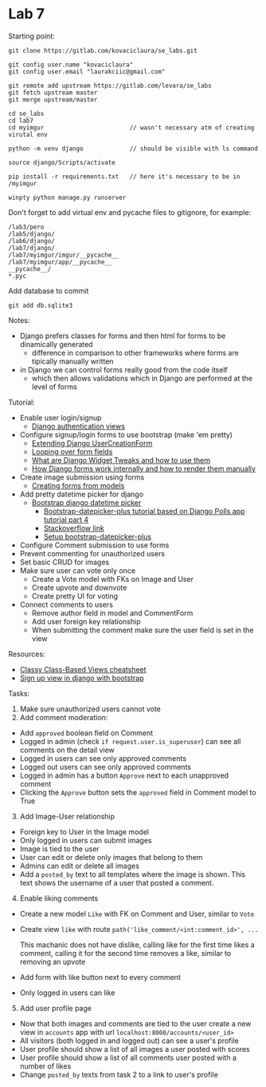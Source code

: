 # Lab 7

Starting point:
```
git clone https://gitlab.com/kovaciclaura/se_labs.git
```
```
git config user.name "kovaciclaura"
git config user.email "laurakciic@gmail.com"
```
```
git remote add upstream https://gitlab.com/levara/se_labs
git fetch upstream master
git merge upstream/master
```
```
cd se_labs
cd lab7
cd myimgur                        // wasn't necessary atm of creating virutal env
```
```
python -m venv django             // should be visible with ls command
```
```
source django/Scripts/activate
```
```
pip install -r requirements.txt   // here it's necessary to be in /myimgur
```
```
winpty python manage.py runserver
```

Don't forget to add virtual env and pycache files to gitignore, for example:
```
/lab3/pero
/lab5/django/
/lab6/django/
/lab7/django/
/lab7/myimgur/imgur/__pycache__
/lab7/myimgur/app/__pycache__
__pycache__/
*.pyc
```

Add database to commit 
```
git add db.sqlite3
```


Notes:
- Django prefers classes for forms and then html for forms to be dinamically generated 
  - difference in comparison to other frameworks where forms are tipically manually written 
- in Django we can control forms really good from the code itself
  - which then allows validations which in Django are performed at the level of forms

Tutorial: 

- Enable user login/signup
  - [Django authentication views](https://docs.djangoproject.com/en/3.1/topics/auth/default/#django.contrib.auth.forms.AuthenticationForm)
- Configure signup/login forms to use bootstrap (make 'em pretty)
  - [Extending Django UserCreationForm](https://dev.to/yahaya_hk/usercreation-form-with-multiple-fields-in-django-ek9)
  - [Looping over form fields](https://docs.djangoproject.com/en/3.1/topics/forms/#looping-over-the-form-s-fields)
  - [What are Django Widget Tweaks and how to use them](https://simpleisbetterthancomplex.com/2015/12/04/package-of-the-week-django-widget-tweaks.html)
  - [How Django forms work internally and how to render them manually](https://simpleisbetterthancomplex.com/article/2017/08/19/how-to-render-django-form-manually.html)
- Create image submission using forms
  - [Creating forms from models](https://docs.djangoproject.com/en/3.1/topics/forms/modelforms/)
- Add pretty datetime picker for django
  - [Bootstrap django datetime picker](https://github.com/monim67/django-bootstrap-datepicker-plus)
    - [Bootstrap-datepicker-plus tutorial based on Django Polls app tutorial part 4](https://django-bootstrap-datepicker-plus.readthedocs.io/en/latest/Walkthrough.html)
    - [Stackoverflow link](https://stackoverflow.com/a/49065034/347891)
    - [Setup bootstrap-datepicker-plus](https://monim67.github.io/django-bootstrap-datepicker-plus/configure/)
- Configure Comment submission to use forms
- Prevent commenting for unauthorized users
- Set basic CRUD for images
- Make sure user can vote only once
  - Create a Vote model with FKs on Image and User
  - Create upvote and downvote
  - Create pretty UI for voting
- Connect comments to users
  - Remove author field in model and CommentForm
  - Add user foreign key relationship
  - When submitting the comment make sure the user field is set in the view



Resources: 

- [Classy Class-Based Views cheatsheet](https://ccbv.co.uk/)
- [Sign up view in django with bootstrap](https://stackoverflow.com/questions/39294499/sign-up-view-in-django-with-bootsrap)

Tasks: 
1. Make sure unauthorized users cannot vote
2. Add comment moderation:
  - Add `approved` boolean field on Comment
  - Logged in admin (check `if request.user.is_superuser`) can see all comments
    on the detail view
  - Logged in users can see only approved comments
  - Logged out users can see only approved comments
  - Logged in admin has a button `Approve` next to each unapproved comment
  - Clicking the `Approve` button sets the `approved` field in Comment model to
    True 
3. Add Image-User relationship
  - Foreign key to User in the Image model
  - Only logged in users can submit images
  - Image is tied to the user
  - User can edit or delete only images that belong to them
  - Admins can edit or delete all images
  - Add a `posted_by` text to all templates where the image is shown. This text
    shows the username of a user that posted a comment. 
4. Enable liking comments
  - Create a new model `Like` with FK on Comment and User, similar to `Vote`
  - Create view `like` with route `path('like_comment/<int:comment_id>', ...`  

    This machanic does not have dislike, calling like for the first time
    likes a comment, calling it for the second time removes a like, similar
    to removing an upvote
  - Add form with like button next to every comment
  - Only logged in users can like
5. Add user profile page
  - Now that both images and comments are tied to the user create a new view in
    `accounts` app with url `localhost:8000/accounts/<user_id>`
  - All visitors (both logged in and logged out) can see a user's profile
  - User profile should show a list of all images a user posted with scores
  - User profile should show a list of all comments user posted with a number
    of likes
  - Change `posted_by` texts from task 2 to a link to user's profile





